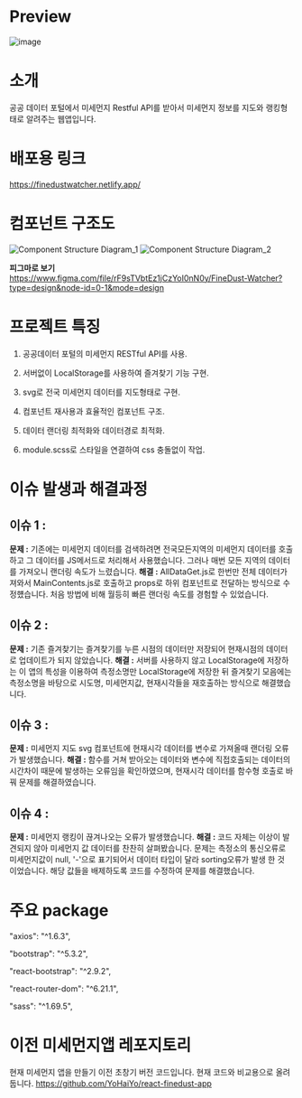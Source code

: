 # Preview 
![image](https://github.com/YoHaiYo/react-finedust-app-rebuild/assets/124754510/f69a50da-b968-4362-912a-a673df19d5fd)

# 소개 
공공 데이터 포털에서 미세먼지 Restful API를 받아서 미세먼지 정보를 지도와 랭킹형태로 알려주는 웹앱입니다. 

# 배포용 링크
https://finedustwatcher.netlify.app/

# 컴포넌트 구조도
![Component Structure Diagram_1](https://github.com/YoHaiYo/react-finedust-app-rebuild/assets/124754510/e65ed07d-57e6-4f08-9e6e-0967a8a128f4)
![Component Structure Diagram_2](https://github.com/YoHaiYo/react-finedust-app-rebuild/assets/124754510/25098113-8c21-4c77-beae-db615aef26d8)

**피그마로 보기**
https://www.figma.com/file/rF9sTVbtEz1jCzYoI0nN0y/FineDust-Watcher?type=design&node-id=0-1&mode=design

# 프로젝트 특징
1. 공공데이터 포털의 미세먼지 RESTful API를 사용.

2. 서버없이 LocalStorage를 사용하여 즐겨찾기 기능 구현.

3. svg로 전국 미세먼지 데이터를 지도형태로 구현.

4. 컴포넌트 재사용과 효율적인 컴포넌트 구조.

5. 데이터 랜더링 최적화와 데이터경로 최적화.

6. module.scss로 스타일을 연결하여 css 충돌없이 작업.

# 이슈 발생과 해결과정
## 이슈 1 :
**문제 :** 기존에는 미세먼지 데이터를 검색하려면 전국모든지역의 미세먼지 데이터를 호출하고 그 데이터를 JS메서드로 처리해서 사용했습니다. 
그러나 매번 모든 지역의 데이터를 가져오니 랜더링 속도가 느렸습니다.
**해결 :** AllDataGet.js로 한번만 전체 데이터가져와서 MainContents.js로 호출하고 props로 하위 컴포넌트로 전달하는 방식으로 수정헀습니다.
처음 방법에 비해 월등히 빠른 랜더링 속도를 경험할 수 있었습니다.

## 이슈 2 :
**문제 :** 기존 즐겨찾기는 즐겨찾기를 누른 시점의 데이터만 저장되어 현재시점의 데이터로 업데이트가 되지 않았습니다.
**해결 :** 서버를 사용하지 않고 LocalStorage에 저장하는 이 앱의 특성을 이용하여 측정소명만 LocalStorage에 저장한 뒤 즐겨찾기 모음에는
측정소명을 바탕으로 시도명, 미세먼지값, 현재시각들을 재호출하는 방식으로 해결했습니다.

## 이슈 3 :
**문제 :** 미세먼지 지도 svg 컴포넌트에 현재시각 데이터를 변수로 가져올때 랜더링 오류가 발생했습니다.
**해결 :**
함수를 거쳐 받아오는 데이터와 변수에 직접호출되는 데이터의 시간차이 때문에 발생하는 오류임을 확인하였으며, 현재시각 데이터를 
함수형 호출로 바꿔 문제를 해결하였습니다.

## 이슈 4 :
**문제 :** 미세먼지 랭킹이 끊겨나오는 오류가 발생했습니다.
**해결 :** 코드 자체는 이상이 발견되지 않아 미세먼지 값 데이터를 찬찬히 살펴봤습니다. 문제는 측정소의 통신오류로 미세먼지값이 null, '-'으로 
표기되어서 데이터 타입이 달라 sorting오류가 발생 한 것 이었습니다. 해당 값들을 배제하도록 코드를 수정하여 문제를 해결했습니다.

# 주요 package
"axios": "^1.6.3",

"bootstrap": "^5.3.2",

"react-bootstrap": "^2.9.2",

"react-router-dom": "^6.21.1",

"sass": "^1.69.5",

# 이전 미세먼지앱 레포지토리
현재 미세먼지 앱을 만들기 이전 초창기 버전 코드입니다.
현재 코드와 비교용으로 올려둡니다.
https://github.com/YoHaiYo/react-finedust-app
